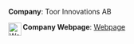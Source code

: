

**Company**: Toor Innovations AB


**Company Webpage**: <img align="left" alt="Webpage" width="26" src="https://icons-for-free.com/iconfiles/png/512/web+website+www+icon+icon-1320196207033947200.png" />[Webpage]([webpage])


<!---
StaffanOB/StaffanOB is a ✨ special ✨ repository because its `README.md` (this file) appears on your GitHub profile.
You can click the Preview link to take a look at your changes.
--->

[website]: http://www.toor.se
